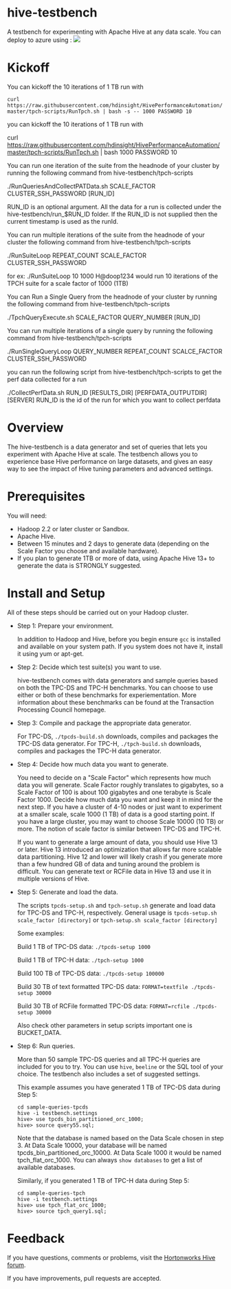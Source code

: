 hive-testbench
==============

A testbench for experimenting with Apache Hive at any data scale. You can deploy to azure using :
<a href="https://portal.azure.com/#create/Microsoft.Template/uri/https%3A%2F%2Fraw.githubusercontent.com%2Fhdinsight%2FHivePerformanceAutomation%2Fmaster%2Fazure%2Fazuredeploy.json" target="_blank">
    <img src="http://azuredeploy.net/deploybutton.png"/>
</a>

Kickoff
=======
You can kickoff the 10 iterations of 1 TB run with

``curl https://raw.githubusercontent.com/hdinsight/HivePerformanceAutomation/master/tpch-scripts/RunTpch.sh | bash -s -- 1000 PASSWORD 10 ``

you can kickoff the 10 iterations of 1 TB run with

curl https://raw.githubusercontent.com/hdinsight/HivePerformanceAutomation/master/tpch-scripts/RunTpch.sh | bash 1000 PASSWORD 10

You can run one iteration of the suite from the headnode of your cluster by running the following command from hive-testbench/tpch-scripts

./RunQueriesAndCollectPATData.sh SCALE_FACTOR CLUSTER_SSH_PASSWORD [RUN_ID]

RUN_ID is an optional argument. All the data for a run is collected under the hive-testbench/run_$RUN_ID folder. If the RUN_ID is not supplied then the current timestamp is used as the runId.

You can run multiple iterations of the suite from the headnode of your cluster the following command from hive-testbench/tpch-scripts

./RunSuiteLoop REPEAT_COUNT SCALE_FACTOR CLUSTER_SSH_PASSWORD

for ex: ./RunSuiteLoop 10 1000 H@doop1234 would run 10 iterations of the TPCH suite for a scale factor of 1000 (1TB)

You can Run a Single Query from the headnode of your cluster by running the following command from hive-testbench/tpch-scripts

./TpchQueryExecute.sh SCALE_FACTOR QUERY_NUMBER [RUN_ID]

You can run multiple iterations of a single query by running the following command from hive-testbench/tpch-scripts

./RunSingleQueryLoop QUERY_NUMBER REPEAT_COUNT SCALCE_FACTOR CLUSTER_SSH_PASSWORD

you can run the following script from hive-testbench/tpch-scripts to get the perf data collected for a run

./CollectPerfData.sh RUN_ID [RESULTS_DIR] [PERFDATA_OUTPUTDIR] [SERVER] RUN_ID is the id of the run for which you want to collect perfdata

Overview
========

The hive-testbench is a data generator and set of queries that lets you experiment with Apache Hive at scale. The testbench allows you to experience base Hive performance on large datasets, and gives an easy way to see the impact of Hive tuning parameters and advanced settings.

Prerequisites
=============

You will need:
* Hadoop 2.2 or later cluster or Sandbox.
* Apache Hive.
* Between 15 minutes and 2 days to generate data (depending on the Scale Factor you choose and available hardware).
* If you plan to generate 1TB or more of data, using Apache Hive 13+ to generate the data is STRONGLY suggested.

Install and Setup
=================

All of these steps should be carried out on your Hadoop cluster.

- Step 1: Prepare your environment.

  In addition to Hadoop and Hive, before you begin ensure ```gcc``` is installed and available on your system path. If you system does not have it, install it using yum or apt-get.

- Step 2: Decide which test suite(s) you want to use.

  hive-testbench comes with data generators and sample queries based on both the TPC-DS and TPC-H benchmarks. You can choose to use either or both of these benchmarks for experiementation. More information about these benchmarks can be found at the Transaction Processing Council homepage.

- Step 3: Compile and package the appropriate data generator.

  For TPC-DS, ```./tpcds-build.sh``` downloads, compiles and packages the TPC-DS data generator.
  For TPC-H, ```./tpch-build.sh``` downloads, compiles and packages the TPC-H data generator.

- Step 4: Decide how much data you want to generate.

  You need to decide on a "Scale Factor" which represents how much data you will generate. Scale Factor roughly translates to gigabytes, so a Scale Factor of 100 is about 100 gigabytes and one terabyte is Scale Factor 1000. Decide how much data you want and keep it in mind for the next step. If you have a cluster of 4-10 nodes or just want to experiment at a smaller scale, scale 1000 (1 TB) of data is a good starting point. If you have a large cluster, you may want to choose Scale 10000 (10 TB) or more. The notion of scale factor is similar between TPC-DS and TPC-H.

  If you want to generate a large amount of data, you should use Hive 13 or later. Hive 13 introduced an optimization that allows far more scalable data partitioning. Hive 12 and lower will likely crash if you generate more than a few hundred GB of data and tuning around the problem is difficult. You can generate text or RCFile data in Hive 13 and use it in multiple versions of Hive.

- Step 5: Generate and load the data.

  The scripts ```tpcds-setup.sh``` and ```tpch-setup.sh``` generate and load data for TPC-DS and TPC-H, respectively. General usage is ```tpcds-setup.sh scale_factor [directory]``` or ```tpch-setup.sh scale_factor [directory]```

  Some examples:

  Build 1 TB of TPC-DS data: ```./tpcds-setup 1000```

  Build 1 TB of TPC-H data: ```./tpch-setup 1000```

  Build 100 TB of TPC-DS data: ```./tpcds-setup 100000```

  Build 30 TB of text formatted TPC-DS data: ```FORMAT=textfile ./tpcds-setup 30000```

  Build 30 TB of RCFile formatted TPC-DS data: ```FORMAT=rcfile ./tpcds-setup 30000```
  
  Also check other parameters in setup scripts important one is BUCKET_DATA.

- Step 6: Run queries.

  More than 50 sample TPC-DS queries and all TPC-H queries are included for you to try. You can use ```hive```, ```beeline``` or the SQL tool of your choice. The testbench also includes a set of suggested settings.

  This example assumes you have generated 1 TB of TPC-DS data during Step 5:

  	```
  	cd sample-queries-tpcds
  	hive -i testbench.settings
  	hive> use tpcds_bin_partitioned_orc_1000;
  	hive> source query55.sql;
  	```

  Note that the database is named based on the Data Scale chosen in step 3. At Data Scale 10000, your database will be named tpcds_bin_partitioned_orc_10000. At Data Scale 1000 it would be named tpch_flat_orc_1000. You can always ```show databases``` to get a list of available databases.

  Similarly, if you generated 1 TB of TPC-H data during Step 5:

  	```
  	cd sample-queries-tpch
  	hive -i testbench.settings
  	hive> use tpch_flat_orc_1000;
  	hive> source tpch_query1.sql;
  	```

Feedback
========

If you have questions, comments or problems, visit the [Hortonworks Hive forum](http://hortonworks.com/community/forums/forum/hive/).

If you have improvements, pull requests are accepted.
